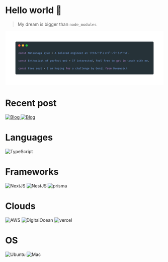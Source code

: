 # Hello world 👋

> My dream is bigger than `node_modules`

<img src="https://github.com/TERADA-DANTE/TERADA-DANTE/blob/main/profile.png?raw=true" alt="profile" >

# Recent post

<a href="https://dante.pw" target="_blank">
    <img alt="Blog" src="https://img.shields.io/badge/Checkout%20my%20blog-dante.pw-green">
</a>

<a href="https://note.com/_terada" target="_blank">
    <img alt="Blog" src="https://img.shields.io/badge/Checkout%20my%20note-_terada-blue">
</a>

# Languages

<img alt="TypeScript" src="https://img.shields.io/badge/typescript%20-%23007ACC.svg?&style=for-the-badge&logo=typescript&logoColor=white"/> 

# Frameworks 

<img alt="NextJS" src="https://img.shields.io/badge/next.js-000000?style=for-the-badge&logo=nextdotjs&logoColor=white"/> ![NestJS](https://img.shields.io/badge/nestjs-%23E0234E.svg?style=for-the-badge&logo=nestjs&logoColor=white) <img alt="prisma" src="https://img.shields.io/badge/prisma-36e581?style=for-the-badge&logo=prisma&logoColor=black"/> 

# Clouds
<img alt="AWS" src="https://img.shields.io/badge/Amazon AWS-{232F3E}?style=for-the-badge&logo=amazonaws&logoColor=white"/> <img alt="DigitalOcean" src="https://img.shields.io/badge/Digital_Ocean-0080FF?style=for-the-badge&logo=DigitalOcean&logoColor=white"/> <img alt="vercel" src="https://img.shields.io/badge/Vercel-000000?style=for-the-badge&logo=vercel&logoColor=white"/>

# OS
<img alt="Ubuntu" src="https://img.shields.io/badge/Ubuntu-E95420?style=for-the-badge&logo=ubuntu&logoColor=white"/> <img alt="Mac" src="https://img.shields.io/badge/mac%20os-000000?style=for-the-badge&logo=apple&logoColor=white"/> 
